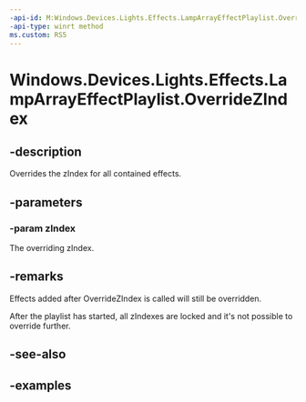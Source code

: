 ```yaml
---
-api-id: M:Windows.Devices.Lights.Effects.LampArrayEffectPlaylist.OverrideZIndex(System.Int32)
-api-type: winrt method
ms.custom: RS5
---
```


<!-- Method syntax.
public void LampArrayEffectPlaylist.OverrideZIndex(Int32 zIndex)
-->

# Windows.Devices.Lights.Effects.LampArrayEffectPlaylist.OverrideZIndex

## -description
Overrides the zIndex for all contained effects.

## -parameters
### -param zIndex
The overriding zIndex.

## -remarks
Effects added after OverrideZIndex is called will still be overridden.

After the playlist has started, all zIndexes are locked and it's not possible to override further.

## -see-also

## -examples

